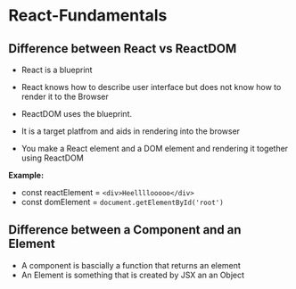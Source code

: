 # React-Fundamentals

## Difference between React vs ReactDOM
- React is a blueprint 
- React knows how to describe user interface but does not know how to render it to the Browser

- ReactDOM uses the blueprint. 
- It is a target platfrom and aids in rendering into the browser
- You make a React element and a DOM element and rendering it together using ReactDOM

**Example:**
- const reactElement = `<div>Heellllooooo</div>`
- const domElement = `document.getElementById('root')`

## Difference between a Component and an Element
 - A component is bascially a function that returns an element 
 - An Element is something that is created by JSX an an Object 
